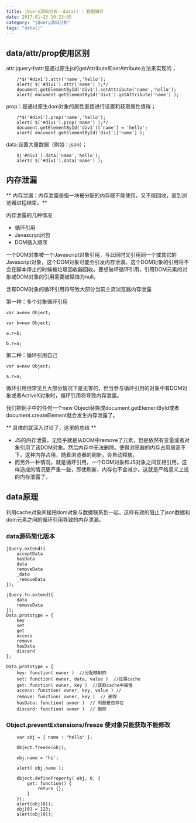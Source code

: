 ```yaml
---
title: jQuery源码分析--data() : 数据缓存
date: 2017-01-23 10:23:05
category: "jQuery源码分析"
tags: "data()"
---
```

## data/attr/prop使用区别

attr:jquery中attr是通过原生js的getAttribute和setAttribute方法来实现的；
```
	/*$('#div1').attr('name','hello');		
	alert( $('#div1').attr('name') );*/
	document.getElementById('div1').setAttribute('name','hello');
	alert( document.getElementById('div1').getAttribute('name') );
```

prop：是通过原生dom对象的属性直接进行设置和获取属性值得；

```
	/*$('#div1').prop('name','hello');	
	alert( $('#div1').prop('name') );*/
	document.getElementById('div1')['name'] = 'hello';
	alert( document.getElementById('div1')['name'] );
```

data:设置大量数据（例如：json）；
```
	$('#div1').data('name','hello');	
	alert( $('#div1').data('name') );
```

## 内存泄漏

** 内存泄漏：内存泄露是指一块被分配的内存既不能使用，又不能回收，直到浏览器进程结束。**

内存泄露的几种情况

* 循环引用
* Javascript闭包
* DOM插入顺序

一个DOM对象被一个Javascript对象引用，与此同时又引用同一个或其它的Javascript对象，这个DOM对象可能会引发内存泄漏。这个DOM对象的引用将不会在脚本停止的时候被垃圾回收器回收。要想破坏循环引用，引用DOM元素的对象或DOM对象的引用需要被赋值为null。

含有DOM对象的循环引用将导致大部分当前主流浏览器内存泄露

第一种：多个对象循环引用
```
var a=new Object;

var b=new Object;

a.r=b;

b.r=a;
```

第二种：循环引用自己
```
var a=new Object;

a.r=a;
```

循环引用很常见且大部分情况下是无害的，但当参与循环引用的对象中有DOM对象或者ActiveX对象时，循环引用将导致内存泄露。

我们把例子中的任何一个new Object替换成document.getElementById或者document.createElement就会发生内存泄露了。

** 具体的就深入讨论了，这里的总结 **

* JS的内存泄露，无怪乎就是从DOM中remove了元素，但是依然有变量或者对象引用了该DOM对象。然后内存中无法删除。使得浏览器的内存占用居高不下。这种内存占用，随着浏览器的刷新，会自动释放。
* 而另外一种情况，就是循环引用，一个DOM对象和JS对象之间互相引用，这样造成的情况更严重一些，即使刷新，内存也不会减少。这就是严格意义上说的内存泄露了。


## data原理
利用cache对象间接把dom对象与数据联系到一起，这样有效的阻止了json数据和dom元素之间的循环引用导致的内存泄漏。

###  data源码简化版本

```
jQuery.extend({
	acceptData
	hasData
	data
	removeData
	_data
	_removeData
});

jQuery.fn.extend({
	data
	removeData
});
Data.prototype = {
	key
	set
	get
	access
	remove
	hasData
	discard
};

Data.prototype = {
	key: function( owner )  //分配映射的
	set: function( owner, data, value )  //设置cache
	get: function( owner, key )  //获取cache中属性
	access: function( owner, key, value ) // 
	remove: function( owner, key )  // 删除
	hasData: function( owner )  // 判断是否存在
	discard: function( owner )  // 删除
```

### Object.preventExtensions/freeze 使对象只能获取不能修改

```
	var obj = { name : "hello" };
	
	Object.freeze(obj);
	
	obj.name = 'hi';
	
	alert( obj.name );

	Object.defineProperty( obj, 0, {
		get: function() {
			return {};
		}
	});
	alert(obj[0]);
	obj[0] = 123;
	alert(obj[0]);
```


